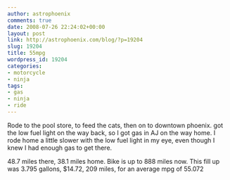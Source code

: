 ```yaml
---
author: astrophoenix
comments: true
date: 2008-07-26 22:24:02+00:00
layout: post
link: http://astrophoenix.com/blog/?p=19204
slug: 19204
title: 55mpg
wordpress_id: 19204
categories:
- motorcycle
- ninja
tags:
- gas
- ninja
- ride
---
```


Rode to the pool store, to feed the cats, then on to downtown phoenix. got the low fuel light on the way back, so I got gas in AJ on the way home. I rode home a little slower with the low fuel light in my eye, even though I knew I had enough gas to get there.

48.7 miles there, 38.1 miles home. Bike is up to 888 miles now. This fill up was 3.795 gallons, $14.72, 209 miles, for an average mpg of 55.072
